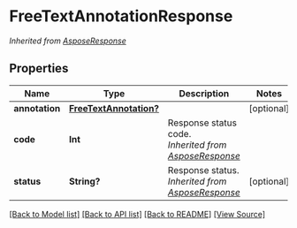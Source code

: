 # FreeTextAnnotationResponse


*Inherited from [AsposeResponse](AsposeResponse.md)*
## Properties
Name | Type | Description | Notes
------------ | ------------- | ------------- | -------------
**annotation** | [**FreeTextAnnotation?**](FreeTextAnnotation.md) |  | [optional]
**code** | **Int** | Response status code.<br />*Inherited from [AsposeResponse](AsposeResponse.md)* | 
**status** | **String?** | Response status.<br />*Inherited from [AsposeResponse](AsposeResponse.md)* | [optional]

[[Back to Model list]](../README.md#documentation-for-models) [[Back to API list]](../README.md#documentation-for-api-endpoints) [[Back to README]](../README.md) [[View Source]](../AsposePdfCloud/Models/FreeTextAnnotationResponse.swift)

